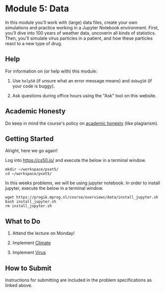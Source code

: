 # Module 5: Data

In this module you'll work with (large) data files, create your own simulations and practice working in a Jupyter Notebook environment. First, you'll dive into 100 years of weather data, uncoverin all kinds of statistics. Then, you'll simulate virus particles in a patient, and how these particles react to a new type of drug.  


## Help

For information on (or help with) this module:

1. Use `help50` (if unsure what an error message means) and `debug50` (if your code is buggy).

2. Ask questions during office hours using the "Ask" tool on this website.


## Academic Honesty

Do keep in mind the course's policy on [academic honesty](/syllabus) (like plagiarism).


## Getting Started

Alright, here we go again!

Log into <https://cs50.io/> and execute the below in a terminal window.

    mkdir ~/workspace/pset5/
    cd ~/workspace/pset5/

In this weeks problems, we will be using jupyter notebook. In order to install jupyter, execute the below in a terminal window.

    wget https://progik.mprog.nl/course/overviews/data/install_jupyter.sh
    bash install_jupyter.sh
    rm install_jupyter.sh


## What to Do

1. Attend the lecture on Monday!

2. Implement [Climate](/problems/climate)

3. Implement [Virus](/problems/virus)


## How to Submit

Instructions for submitting are included in the problem specifications as linked above.
